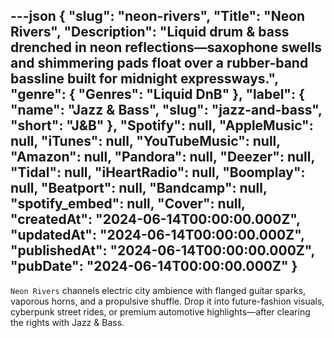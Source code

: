 ---json
{
  "slug": "neon-rivers",
  "Title": "Neon Rivers",
  "Description": "Liquid drum & bass drenched in neon reflections—saxophone swells and shimmering pads float over a rubber-band bassline built for midnight expressways.",
  "genre": {
    "Genres": "Liquid DnB"
  },
  "label": {
    "name": "Jazz & Bass",
    "slug": "jazz-and-bass",
    "short": "J&B"
  },
  "Spotify": null,
  "AppleMusic": null,
  "iTunes": null,
  "YouTubeMusic": null,
  "Amazon": null,
  "Pandora": null,
  "Deezer": null,
  "Tidal": null,
  "iHeartRadio": null,
  "Boomplay": null,
  "Beatport": null,
  "Bandcamp": null,
  "spotify_embed": null,
  "Cover": null,
  "createdAt": "2024-06-14T00:00:00.000Z",
  "updatedAt": "2024-06-14T00:00:00.000Z",
  "publishedAt": "2024-06-14T00:00:00.000Z",
  "pubDate": "2024-06-14T00:00:00.000Z"
}
---

`Neon Rivers` channels electric city ambience with flanged guitar sparks, vaporous horns, and a propulsive shuffle. Drop it into future-fashion visuals, cyberpunk street rides, or premium automotive highlights—after clearing the rights with Jazz & Bass.
